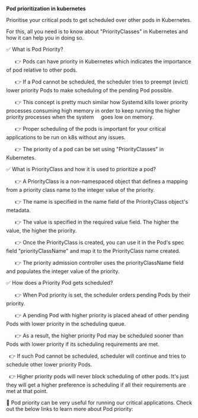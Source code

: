**Pod prioritization in kubernetes**

Prioritise your critical pods to get scheduled over other pods in Kubernetes.

For this, all you need is to know about "PriorityClasses" in Kubernetes and how it can help you in doing so.

✅ What is Pod Priority?

      👉 Pods can have priority in Kubernetes which indicates the importance of pod relative to other pods.

      👉 If a Pod cannot be scheduled, the scheduler tries to preempt (evict) lower priority Pods to make scheduling of the pending Pod possible.

      👉 This concept is pretty much similar how Systemd kills lower priority processes consuming high memory in order to keep running the higher priority processes when the system     goes low on memory.

      👉 Proper scheduling of the pods is important for your critical applications to be run on k8s without any issues.

      👉 The priority of a pod can be set using "PriorityClasses" in Kubernetes.

✅ What is PriorityClass and how it is used to prioritize a pod?

      👉 A PriorityClass is a non-namespaced object that defines a mapping from a priority class name to the integer value of the priority.

      👉 The name is specified in the name field of the PriorityClass object's metadata.

      👉 The value is specified in the required value field. The higher the value, the higher the priority.

      👉 Once the PriorityClass is created, you can use it in the Pod's spec field "priorityClassName" and map it to the PriorityClass name created.

      👉 The priority admission controller uses the priorityClassName field and populates the integer value of the priority.

✅ How does a Priority Pod gets scheduled?

      👉 When Pod priority is set, the scheduler orders pending Pods by their priority.

      👉 A pending Pod with higher priority is placed ahead of other pending Pods with lower priority in the scheduling queue.

      👉 As a result, the higher priority Pod may be scheduled sooner than Pods with lower priority if its scheduling requirements are met.

  👉 If such Pod cannot be scheduled, scheduler will continue and tries to schedule other lower priority Pods.

  👉 Higher priority pods will never block scheduling of other pods. It's just they will get a higher preference is scheduling if all their requirements are met at that point.

🔖 Pod priority can be very useful for running our critical applications. Check out the below links to learn more about Pod priority:
